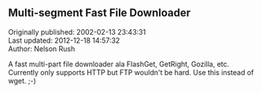 ## Multi-segment Fast File Downloader  
Originally published: 2002-02-13 23:43:31  
Last updated: 2012-12-18 14:57:32  
Author: Nelson Rush  
  
A fast multi-part file downloader ala FlashGet, GetRight, Gozilla, etc. Currently only supports HTTP but FTP wouldn't be hard. Use this instead of wget. ;-)